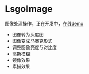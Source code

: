 # LsgoImage
图像处理操作，正在开发中，[在线demo](zp1996.github.io/image.html%5D)
- 图像转为灰度图
- 图像变成马赛克形式
- 调整图像亮度与对比度
- 高斯模糊
- 镜像效果
- 素描效果
